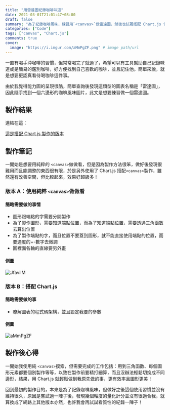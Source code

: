 ```yaml
---
title: "用雷達圖紀錄咖啡味道"
date: 2021-03-01T21:01:47+08:00
draft: false
summary: "為了紀錄咖啡風味，練習用`<canvas>`做雷達圖，然後也試著搭配 Chart.js 做一個更好看的版本。"
categories: ["Code"]
tags: ["canvas", "Chart.js"]
comments: true
cover:
  image: "https://i.imgur.com/aMmPgZF.png" # image path/url
---
```


一直有喝手沖咖啡的習慣，但常常喝完了就過了，希望可以有工具幫助自己記錄味道或是簡易的鑑別咖啡，好方便找到自己喜歡的咖啡，並且記住他。簡單來說，就是想要更認真看待喝咖啡這件事。

由於我覺得能力圖的呈現很酷，簡單查詢後發現這類型的圖表名稱是「雷達圖」，因此隨手找到一個六邊形的咖啡風味圖片，此文是想要練習做一個雷達圖。

## 製作結果

連結在這：

[這是搭配 Chart.js 製作的版本](https://bunreal.github.io/coffeeRadar/)

## 製作筆記

一開始是想要用純粹的 `<canvas>`做做看，但是因為製作方法很笨，做好後發現很難用而且能調整的東西很有限，於是另外使用了 Chart.js 搭配`<canvas>`製作，雖然還有改善空間，但比較起來，效果好超級多！

### 版本 A：使用純粹 `<canvas>`做做看

#### 簡略需要做的事情

- 圖形跟端點的字需要分開製作
- 為了製作圖形，需要知道端點位置，而為了知道端點位置，需要透過三角函數去算出位置
- 為了製作端點的字，而且位置不要蓋到圖形，就不能直接使用端點的位置，而要適度的+-數字去微調
- 圓裡面各軸的直線要另外畫

#### 例圖

![JfavilM](https://i.imgur.com/JfavilM.png)

### 版本 B：搭配 Chart.js

#### 簡略需要做的事

- 瞭解圖表的程式碼架構，並且設定我要的參數

#### 例圖

![aMmPgZF](https://i.imgur.com/aMmPgZF.png)

## 製作後心得

一開始我使用純 `<canvas>`摸索，但需要完成的工作包括：用到三角函數、每個圖形元素都要個別製作等等，以致在製作前要精打細算，而且沒辦法輕鬆切換成不同邊形，結果，用 Chart.js 就輕鬆做到我原先做的事，更有效率且圖形更美！

回到最初的製作目的，本來是為了記錄咖啡風味，但做好之後這個使用習慣並沒有維持很久，原因是嘗試過一陣子後，發現幾個軸度的量化計分並沒有很適合我，就算換成了網路上其他版本亦然，也許我會再試試看質性的紀錄一陣子！
